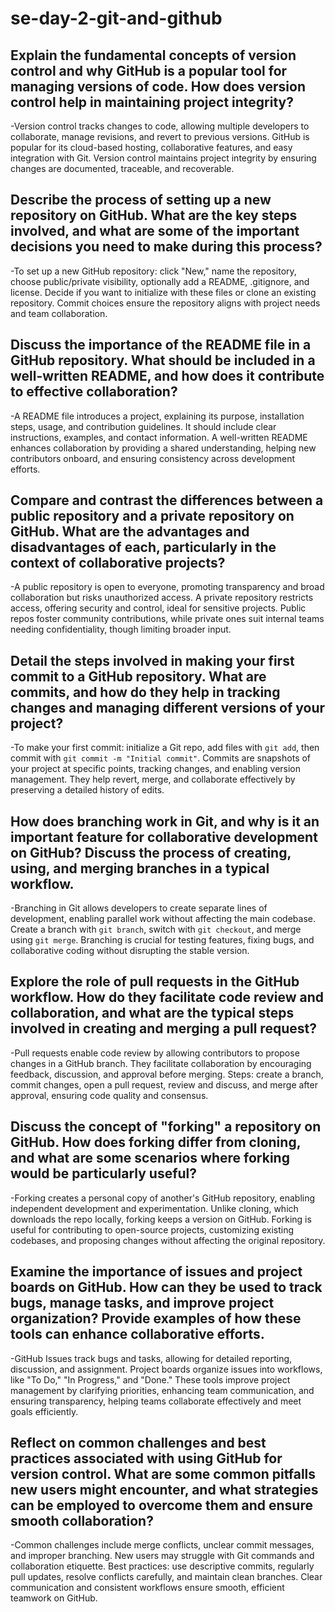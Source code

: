# se-day-2-git-and-github
## Explain the fundamental concepts of version control and why GitHub is a popular tool for managing versions of code. How does version control help in maintaining project integrity?
-Version control tracks changes to code, allowing multiple developers to collaborate, manage revisions, and revert to previous versions. GitHub is popular for its cloud-based hosting, collaborative features, and easy integration with Git. Version control maintains project integrity by ensuring changes are documented, traceable, and recoverable.
## Describe the process of setting up a new repository on GitHub. What are the key steps involved, and what are some of the important decisions you need to make during this process?
-To set up a new GitHub repository: click "New," name the repository, choose public/private visibility, optionally add a README, .gitignore, and license. Decide if you want to initialize with these files or clone an existing repository. Commit choices ensure the repository aligns with project needs and team collaboration.
## Discuss the importance of the README file in a GitHub repository. What should be included in a well-written README, and how does it contribute to effective collaboration?
-A README file introduces a project, explaining its purpose, installation steps, usage, and contribution guidelines. It should include clear instructions, examples, and contact information. A well-written README enhances collaboration by providing a shared understanding, helping new contributors onboard, and ensuring consistency across development efforts.
## Compare and contrast the differences between a public repository and a private repository on GitHub. What are the advantages and disadvantages of each, particularly in the context of collaborative projects?
-A public repository is open to everyone, promoting transparency and broad collaboration but risks unauthorized access. A private repository restricts access, offering security and control, ideal for sensitive projects. Public repos foster community contributions, while private ones suit internal teams needing confidentiality, though limiting broader input.
## Detail the steps involved in making your first commit to a GitHub repository. What are commits, and how do they help in tracking changes and managing different versions of your project?
-To make your first commit: initialize a Git repo, add files with `git add`, then commit with `git commit -m "Initial commit"`. Commits are snapshots of your project at specific points, tracking changes, and enabling version management. They help revert, merge, and collaborate effectively by preserving a detailed history of edits.
## How does branching work in Git, and why is it an important feature for collaborative development on GitHub? Discuss the process of creating, using, and merging branches in a typical workflow.
-Branching in Git allows developers to create separate lines of development, enabling parallel work without affecting the main codebase. Create a branch with `git branch`, switch with `git checkout`, and merge using `git merge`. Branching is crucial for testing features, fixing bugs, and collaborative coding without disrupting the stable version.
## Explore the role of pull requests in the GitHub workflow. How do they facilitate code review and collaboration, and what are the typical steps involved in creating and merging a pull request?
-Pull requests enable code review by allowing contributors to propose changes in a GitHub branch. They facilitate collaboration by encouraging feedback, discussion, and approval before merging. Steps: create a branch, commit changes, open a pull request, review and discuss, and merge after approval, ensuring code quality and consensus.
## Discuss the concept of "forking" a repository on GitHub. How does forking differ from cloning, and what are some scenarios where forking would be particularly useful?
-Forking creates a personal copy of another's GitHub repository, enabling independent development and experimentation. Unlike cloning, which downloads the repo locally, forking keeps a version on GitHub. Forking is useful for contributing to open-source projects, customizing existing codebases, and proposing changes without affecting the original repository.
## Examine the importance of issues and project boards on GitHub. How can they be used to track bugs, manage tasks, and improve project organization? Provide examples of how these tools can enhance collaborative efforts.
-GitHub Issues track bugs and tasks, allowing for detailed reporting, discussion, and assignment. Project boards organize issues into workflows, like "To Do," "In Progress," and "Done." These tools improve project management by clarifying priorities, enhancing team communication, and ensuring transparency, helping teams collaborate effectively and meet goals efficiently.
## Reflect on common challenges and best practices associated with using GitHub for version control. What are some common pitfalls new users might encounter, and what strategies can be employed to overcome them and ensure smooth collaboration?
-Common challenges include merge conflicts, unclear commit messages, and improper branching. New users may struggle with Git commands and collaboration etiquette. Best practices: use descriptive commits, regularly pull updates, resolve conflicts carefully, and maintain clean branches. Clear communication and consistent workflows ensure smooth, efficient teamwork on GitHub.
